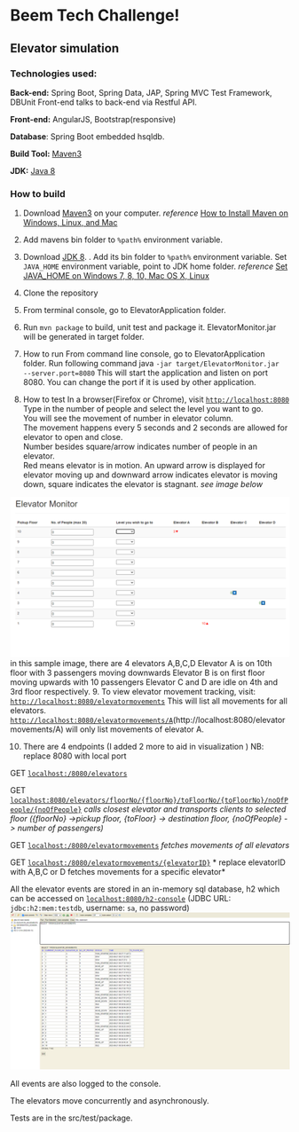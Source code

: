 # Beem Tech Challenge!

## Elevator simulation
### Technologies used:
**Back-end:**  Spring Boot, Spring Data, JAP, Spring MVC Test Framework,  DBUnit  Front-end talks to back-end via Restful API.

**Front-end:**  AngularJS, Bootstrap(responsive)

**Database**:  Spring Boot embedded hsqldb.

**Build Tool:** [Maven3](https://maven.apache.org/docs/3.8.6/release-notes.html)

**JDK:** [Java 8](https://www.openlogic.com/openjdk-downloads)

### How to build

1. Download [Maven3](https://maven.apache.org/docs/3.8.6/release-notes.html) on your computer.
   *reference* [How to Install Maven on Windows, Linux, and Mac](https://www.baeldung.com/install-maven-on-windows-linux-mac)


2. Add mavens bin folder to  `%path%`  environment variable.


3. Download [JDK 8](https://www.openlogic.com/openjdk-downloads). .  Add its bin folder to  `%path%`  environment variable.
   Set `JAVA_HOME` environment variable,  point to JDK home folder.
   *reference* [Set JAVA_HOME on Windows 7, 8, 10, Mac OS X, Linux ](https://www.baeldung.com/java-home-on-windows-7-8-10-mac-os-x-linux)


4. Clone the repository


5. From terminal console,  go to ElevatorApplication folder.


6. Run  `mvn package`  to build, unit test and package it.  ElevatorMonitor.jar will be generated in target folder.


7. How to run From command line console, go to ElevatorApplication folder. Run following command java  `-jar target/ElevatorMonitor.jar  --server.port=8080` This will start the application and listen on port 8080.  You can change the port if it is used by other application.



8. How to test In a browser(Firefox or Chrome), visit  [`http://localhost:8080`](http://localhost:8080)  <br> Type in the number of people and select the level you want to go. <br>You will see the movement of number in elevator column. <br>The movement happens every 5 seconds and 2 seconds are allowed for elevator to open and close. <br>Number besides square/arrow indicates number of people in an elevator. <br>Red means elevator is in motion. An upward arrow is displayed for elevator moving up and downward arrow indicates elevator is moving down, square indicates the elevator is stagnant. *see image below*

![screenshot.png](src%2Fmain%2Fresources%2Fstatic%2Fscreenshot.png)
in this sample image, there are 4 elevators A,B,C,D 
Elevator A is on 10th floor with 3 passengers moving downwards
Elevator B is on first floor moving upwards with 10 passengers
Elevator C and D are idle on 4th and 3rd floor respectively.
9. To view elevator movement tracking,  visit:
    [`http://localhost:8080/elevatormovements`](http://localhost:8080/elevatormovements)  This will list all movements for all elevators.  [`http://localhost:8080/elevatormovements/A`](http://localhost:8080/elevatormovements/A)(http://localhost:8080/elevatormovements/A)  will only list movements of elevator A.

10. There are 4 endpoints (I added 2 more to aid in visualization )  NB: replace 8080 with local port

GET [`localhost:/8080/elevators`](localhost:/8080/elevators)

GET [`localhost:8080/elevators/floorNo/{floorNo}/toFloorNo/{toFloorNo}/noOfPeople/{noOfPeople}`](localhost:8080/elevators/floorNo/{floorNo}/toFloorNo/{toFloorNo}/noOfPeople/{noOfPeople}) *calls closest elevator and transports clients to selected floor*
*({floorNo} ->pickup floor, {toFloor} -> destination floor, {noOfPeople} -> number of passengers)*

GET [`localhost:/8080/elevatormovements`](localhost:/8080/elevatormovements) *fetches movements of all elevators*

GET [`localhost:/8080/elevatormovements/{elevatorID}`](localhost:/8080/elevatormovements/{elevatorID}) *
replace elevatorID with A,B,C or D fetches movements for a specific elevator*

All the elevator events are stored in an in-memory sql database, h2 which can be accessed on [`localhost:8080/h2-console`](localhost:8080/h2-console)   (JDBC URL: `jdbc:h2:mem:testdb`, username: `sa`, no password)
![Screenshot254.png](src%2Fmain%2Fresources%2Fstatic%2Fdatabase.png)

All events are also logged to the console.

The elevators move concurrently and asynchronously.

Tests are in the src/test/package. 
